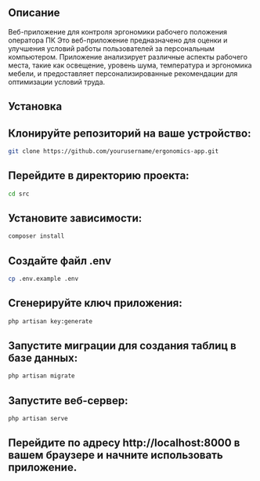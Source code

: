 ## Описание
Веб-приложение для контроля эргономики рабочего положения оператора ПК
Это веб-приложение предназначено для оценки и улучшения условий работы пользователей за персональным компьютером. Приложение анализирует различные аспекты рабочего места, такие как освещение, уровень шума, температура и эргономика мебели, и предоставляет персонализированные рекомендации для оптимизации условий труда.

## Установка
## Клонируйте репозиторий на ваше устройство:
```bash
git clone https://github.com/yourusername/ergonomics-app.git
```

## Перейдите в директорию проекта:
```bash
cd src
```

## Установите зависимости:
```bash
composer install
```

## Создайте файл .env
```bash
cp .env.example .env
```

## Сгенерируйте ключ приложения:
```bash
php artisan key:generate
```

## Запустите миграции для создания таблиц в базе данных:
```bash
php artisan migrate
```

## Запустите веб-сервер:
```bash
php artisan serve
```

## Перейдите по адресу http://localhost:8000 в вашем браузере и начните использовать приложение.
